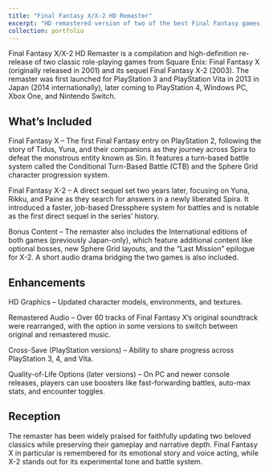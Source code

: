 ```yaml
---
title: "Final Fantasy X/X-2 HD Remaster"
excerpt: "HD remastered version of two of the best Final Fantasy games on PS2.<br/><img src='/images/ffx.jpg'>"
collection: portfolio
---
```


Final Fantasy X/X-2 HD Remaster is a compilation and high-definition re-release of two classic role-playing games from Square Enix: Final Fantasy X (originally released in 2001) and its sequel Final Fantasy X-2 (2003). The remaster was first launched for PlayStation 3 and PlayStation Vita in 2013 in Japan (2014 internationally), later coming to PlayStation 4, Windows PC, Xbox One, and Nintendo Switch.

## What’s Included

Final Fantasy X – The first Final Fantasy entry on PlayStation 2, following the story of Tidus, Yuna, and their companions as they journey across Spira to defeat the monstrous entity known as Sin. It features a turn-based battle system called the Conditional Turn-Based Battle (CTB) and the Sphere Grid character progression system.

Final Fantasy X-2 – A direct sequel set two years later, focusing on Yuna, Rikku, and Paine as they search for answers in a newly liberated Spira. It introduced a faster, job-based Dressphere system for battles and is notable as the first direct sequel in the series’ history.

Bonus Content – The remaster also includes the International editions of both games (previously Japan-only), which feature additional content like optional bosses, new Sphere Grid layouts, and the “Last Mission” epilogue for X-2. A short audio drama bridging the two games is also included.

## Enhancements

HD Graphics – Updated character models, environments, and textures.

Remastered Audio – Over 60 tracks of Final Fantasy X’s original soundtrack were rearranged, with the option in some versions to switch between original and remastered music.

Cross-Save (PlayStation versions) – Ability to share progress across PlayStation 3, 4, and Vita.

Quality-of-Life Options (later versions) – On PC and newer console releases, players can use boosters like fast-forwarding battles, auto-max stats, and encounter toggles.

## Reception

The remaster has been widely praised for faithfully updating two beloved classics while preserving their gameplay and narrative depth. Final Fantasy X in particular is remembered for its emotional story and voice acting, while X-2 stands out for its experimental tone and battle system.